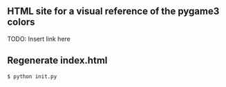 ## HTML site for a visual reference of the pygame3 colors

TODO: Insert link here

## Regenerate index.html

```
$ python init.py
```